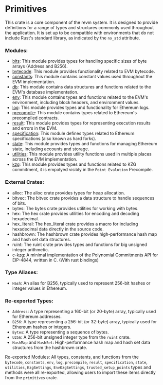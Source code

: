 # Primitives

This crate is a core component of the revm system.
It is designed to provide definitions for a range of types and structures commonly used throughout the application.
It is set up to be compatible with environments that do not include Rust's standard library, as indicated by the `no_std` attribute.

### Modules:

- [bits](./primitives/bits.md): This module provides types for handling specific sizes of byte arrays (Address and B256).
- [bytecode](./primitives/bytecode.md): This module provides functionality related to EVM bytecode.
- [constants](./primitives/constants.md): This module contains constant values used throughout the EVM implementation.
- [db](./primitives/database.md): This module contains data structures and functions related to the EVM's database implementation.
- [env](./primitives/environment.md): This module contains types and functions related to the EVM's environment, including block headers, and environment values.
- [log](./primitives/log.md): This module provides types and functionality for Ethereum logs.
- [precompile](./primitives/precompile.md): This module contains types related to Ethereum's precompiled contracts.
- [result](./primitives/result.md): This module provides types for representing execution results and errors in the EVM.
- [specification](./primitives/specifications.md): This module defines types related to Ethereum specifications (also known as hard forks).
- [state](./primitives/state.md): This module provides types and functions for managing Ethereum state, including accounts and storage.
- [utilities](./primitives/utils.md): This module provides utility functions used in multiple places across the EVM implementation.
- [kzg](./primitives/kzg.md): This module provides types and functions related to KZG commitment, it is empolyed visibly in the `Point Evalution` Precompile.

### External Crates:

- alloc: The alloc crate provides types for heap allocation.
- bitvec: The bitvec crate provides a data structure to handle sequences of bits.
- bytes: The bytes crate provides utilities for working with bytes.
- hex: The hex crate provides utilities for encoding and decoding hexadecimal.
- hex_literal: The hex_literal crate provides a macro for including hexadecimal data directly in the source code.
- hashbrown: The hashbrown crate provides high-performance hash map and hash set data structures.
- ruint: The ruint crate provides types and functions for big unsigned integer arithmetic.
- c-kzg: A minimal implementation of the Polynomial Commitments API for EIP-4844, written in C. (With rust bindings)

### Type Aliases:

- `Hash`: An alias for B256, typically used to represent 256-bit hashes or integer values in Ethereum.

### Re-exported Types:

- `Address`: A type representing a 160-bit (or 20-byte) array, typically used for Ethereum addresses.
- `B256`: A type representing a 256-bit (or 32-byte) array, typically used for Ethereum hashes or integers.
- `Bytes`: A type representing a sequence of bytes.
- `U256`: A 256-bit unsigned integer type from the `ruint` crate.
- `HashMap` and `HashSet`: High-performance hash map and hash set data structures from the hashbrown crate.

Re-exported Modules:
All types, constants, and functions from the `bytecode`, `constants`, `env`, `log`, `precompile`, `result`, `specification`, `state`, `utilities`, `KzgSettings`, `EnvKzgSettings`, `trusted_setup_points` types and methods were all re-exported, allowing users to import these items directly from the `primitives` crate.
